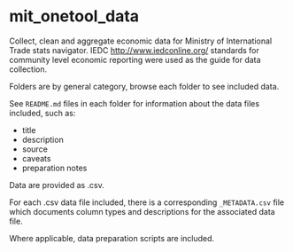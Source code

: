 # mit_onetool_data

Collect, clean and aggregate economic data for Ministry of International Trade stats navigator. IEDC http://www.iedconline.org/ standards for community level economic reporting were used as the guide for data collection.  

Folders are by general category, browse each folder to see included data.  

See `README.md` files in each folder for information about the data files included, such as:
- title
- description
- source
- caveats
- preparation notes  

Data are provided as .csv.  

For each .csv data file included, there is a corresponding `_METADATA.csv` file which documents column types and descriptions for the associated data file.  

Where applicable, data preparation scripts are included.


